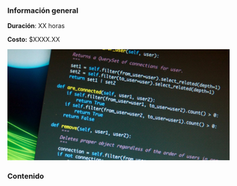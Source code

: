 <!-- 
.. title: Python
.. slug: python
.. date: 2017-07-05 17:11:46 UTC-05:00
.. tags: 
.. category: 
.. link: 
.. description: 
.. type: text
-->

### Información general

**Duración**: XX horas

**Costo:** $XXXX.XX

![Python](/img/python.jpg)

### Contenido
